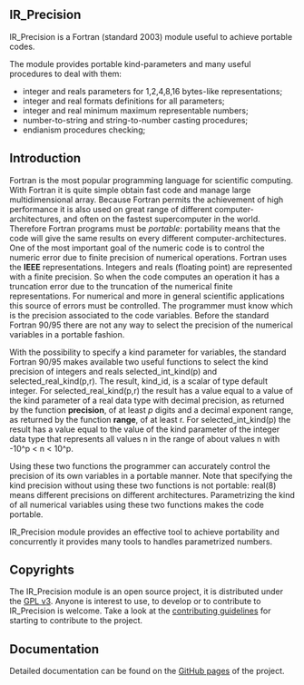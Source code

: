 
## IR\_Precision

IR\_Precision is a Fortran (standard 2003) module useful to achieve portable codes.

The module provides portable kind-parameters and many useful procedures to deal with them:
+ integer and reals parameters for 1,2,4,8,16 bytes-like representations;
+ integer and real formats definitions for all parameters;
+ integer and real minimum maximum representable numbers;
+ number-to-string and string-to-number casting procedures;
+ endianism procedures checking;

## Introduction

Fortran is the most popular programming language for scientific computing. With Fortran it is quite simple obtain fast code and manage large multidimensional array. Because Fortran permits the achievement of high performance it is also used on great range of different computer-architectures, and often on the fastest supercomputer in the world. Therefore Fortran programs must be _portable_: portability means that the code will give the same results on every different computer-architectures. One of the most important goal of the numeric code is to control the numeric error due to finite precision of numerical operations. Fortran uses the __IEEE__ representations. Integers and reals (floating point) are represented with a finite precision. So when the code computes an operation it has a truncation error due to the truncation of the numerical finite representations. For numerical and more in general scientific applications this source of errors must be controlled. The programmer must know which is the precision associated to the code variables. Before the standard Fortran 90/95 there are not any way to select the precision of the numerical variables in a portable fashion.

With the possibility to specify a kind parameter for variables, the standard Fortran 90/95 makes available two useful functions to select the kind precision of integers and reals selected\_int\_kind(p) and selected\_real\_kind(p,r). The result, kind\_id, is a scalar of type default integer. For selected\_real\_kind(p,r) the result has a value equal to a value of the kind parameter of a real data type with decimal precision, as returned by the function __precision__, of at least _p_ digits and a decimal exponent range, as returned by the function __range__, of at least r. For selected\_int\_kind(p) the result has a value equal to the value of the kind parameter of the integer data type that represents all values n in the range of about values n with -10^p < n < 10^p.

Using these two functions the programmer can accurately control the precision of its own variables in a portable manner. Note that specifying the kind precision without using these two functions is not portable: real(8) means different precisions on different architectures. Parametrizing the kind of all numerical variables using these two functions makes the code portable.

IR\_Precision module provides an effective tool to achieve portability and concurrently it provides many tools to handles parametrized numbers.

## Copyrights

The IR\_Precision module is an open source project, it is distributed under the [GPL v3](http://www.gnu.org/licenses/gpl-3.0.html). Anyone is interest to use, to develop or to contribute to IR\_Precision is welcome. Take a look at the [contributing guidelines](CONTRIBUTING.md) for starting to contribute to the project.

## Documentation

Detailed documentation can be found on the [GitHub pages](http://szaghi.github.com/IR_Precision/index.html) of the project.
